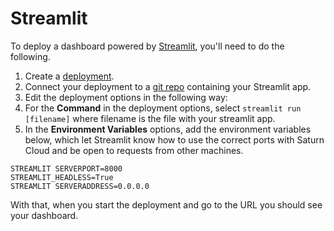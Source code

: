 # Streamlit

To deploy a dashboard powered by [Streamlit](https://streamlit.io/), you'll need to do the following.

1. Create a [deployment](<docs/Using Saturn Cloud/jobs_and_deployments.md>).
2. Connect your deployment to a [git repo](<docs/Using Saturn Cloud/gitrepo.md>) containing your Streamlit app.
3. Edit the deployment options in the following way:
  1. For the **Command** in the deployment options, select `streamlit run [filename]` where filename is the file with your streamlit app.
  2. In the **Environment Variables** options, add the environment variables below, which let Streamlit know how to use the correct ports with Saturn Cloud and be open to requests from other machines.

```
STREAMLIT SERVERPORT=8000 
STREAMLIT_HEADLESS=True 
STREAMLIT SERVERADDRESS=0.0.0.0
```

With that, when you start the deployment and go to the URL you should see your dashboard.